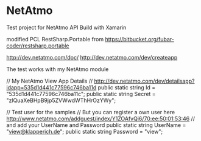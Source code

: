 NetAtmo
=======
Test project for NetAtmo API
Build with Xamarin

modified PCL RestSharp.Portable from https://bitbucket.org/fubar-coder/restsharp.portable


http://dev.netatmo.com/doc/
http://dev.netatmo.com/dev/createapp


The test works with my NetAtmo module

// My NetAtmo View App Details
// http://dev.netatmo.com/dev/detailsapp?idapp=535d1d441c77596c746ba11d
public static string Id = "535d1d441c77596c746ba11c";
public static string Secret = "zlQuaXeBHpB9jp5ZVWwdWThHrOzYWy";

// Test user for the samples
// But you can register a own user here http://www.netatmo.com/addguest/index/Y1ZOAfvQi6/70:ee:50:01:53:46 
// and add your UserName and Password
public static string UserName = "view@klapperich.de";
public static string Password = "view";
